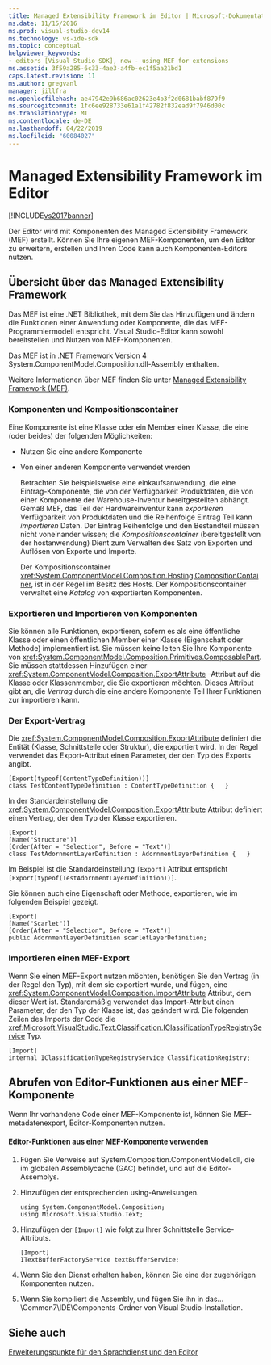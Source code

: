 ```yaml
---
title: Managed Extensibility Framework im Editor | Microsoft-Dokumentation
ms.date: 11/15/2016
ms.prod: visual-studio-dev14
ms.technology: vs-ide-sdk
ms.topic: conceptual
helpviewer_keywords:
- editors [Visual Studio SDK], new - using MEF for extensions
ms.assetid: 3f59a285-6c33-4ae3-a4fb-ec1f5aa21bd1
caps.latest.revision: 11
ms.author: gregvanl
manager: jillfra
ms.openlocfilehash: ae47942e9b686ac02623e4b3f2d0681babf879f9
ms.sourcegitcommit: 1fc6ee928733e61a1f42782f832ead9f7946d00c
ms.translationtype: MT
ms.contentlocale: de-DE
ms.lasthandoff: 04/22/2019
ms.locfileid: "60084027"
---
```

# <a name="managed-extensibility-framework-in-the-editor"></a>Managed Extensibility Framework im Editor
[!INCLUDE[vs2017banner](../includes/vs2017banner.md)]

Der Editor wird mit Komponenten des Managed Extensibility Framework (MEF) erstellt. Können Sie Ihre eigenen MEF-Komponenten, um den Editor zu erweitern, erstellen und Ihren Code kann auch Komponenten-Editors nutzen.  
  
## <a name="overview-of-the-managed-extensibility-framework"></a>Übersicht über das Managed Extensibility Framework  
 Das MEF ist eine .NET Bibliothek, mit dem Sie das Hinzufügen und ändern die Funktionen einer Anwendung oder Komponente, die das MEF-Programmiermodell entspricht. Visual Studio-Editor kann sowohl bereitstellen und Nutzen von MEF-Komponenten.  
  
 Das MEF ist in .NET Framework Version 4 System.ComponentModel.Composition.dll-Assembly enthalten.  
  
 Weitere Informationen über MEF finden Sie unter [Managed Extensibility Framework (MEF)](http://msdn.microsoft.com/library/6c61b4ec-c6df-4651-80f1-4854f8b14dde).  
  
### <a name="component-parts-and-composition-containers"></a>Komponenten und Kompositionscontainer  
 Eine Komponente ist eine Klasse oder ein Member einer Klasse, die eine (oder beides) der folgenden Möglichkeiten:  
  
- Nutzen Sie eine andere Komponente  
  
- Von einer anderen Komponente verwendet werden  
  
  Betrachten Sie beispielsweise eine einkaufsanwendung, die eine Eintrag-Komponente, die von der Verfügbarkeit Produktdaten, die von einer Komponente der Warehouse-Inventur bereitgestellten abhängt. Gemäß MEF, das Teil der Hardwareinventur kann *exportieren* Verfügbarkeit von Produktdaten und die Reihenfolge Eintrag Teil kann *importieren* Daten. Der Eintrag Reihenfolge und den Bestandteil müssen nicht voneinander wissen; die *Kompositionscontainer* (bereitgestellt von der hostanwendung) Dient zum Verwalten des Satz von Exporten und Auflösen von Exporte und Importe.  
  
  Der Kompositionscontainer <xref:System.ComponentModel.Composition.Hosting.CompositionContainer>, ist in der Regel im Besitz des Hosts. Der Kompositionscontainer verwaltet eine *Katalog* von exportierten Komponenten.  
  
### <a name="exporting-and-importing-component-parts"></a>Exportieren und Importieren von Komponenten  
 Sie können alle Funktionen, exportieren, sofern es als eine öffentliche Klasse oder einen öffentlichen Member einer Klasse (Eigenschaft oder Methode) implementiert ist. Sie müssen keine leiten Sie Ihre Komponente von <xref:System.ComponentModel.Composition.Primitives.ComposablePart>. Sie müssen stattdessen Hinzufügen einer <xref:System.ComponentModel.Composition.ExportAttribute> -Attribut auf die Klasse oder Klassenmember, die Sie exportieren möchten. Dieses Attribut gibt an, die *Vertrag* durch die eine andere Komponente Teil Ihrer Funktionen zur importieren kann.  
  
### <a name="the-export-contract"></a>Der Export-Vertrag  
 Die <xref:System.ComponentModel.Composition.ExportAttribute> definiert die Entität (Klasse, Schnittstelle oder Struktur), die exportiert wird. In der Regel verwendet das Export-Attribut einen Parameter, der den Typ des Exports angibt.  
  
```  
[Export(typeof(ContentTypeDefinition))]  
class TestContentTypeDefinition : ContentTypeDefinition {   }  
```  
  
 In der Standardeinstellung die <xref:System.ComponentModel.Composition.ExportAttribute> Attribut definiert einen Vertrag, der den Typ der Klasse exportieren.  
  
```  
[Export]  
[Name("Structure")]  
[Order(After = "Selection", Before = "Text")]  
class TestAdornmentLayerDefinition : AdornmentLayerDefinition {   }  
```  
  
 Im Beispiel ist die Standardeinstellung `[Export]` Attribut entspricht `[Export(typeof(TestAdornmentLayerDefinition))]`.  
  
 Sie können auch eine Eigenschaft oder Methode, exportieren, wie im folgenden Beispiel gezeigt.  
  
```  
[Export]  
[Name("Scarlet")]  
[Order(After = "Selection", Before = "Text")]  
public AdornmentLayerDefinition scarletLayerDefinition;  
```  
  
### <a name="importing-a-mef-export"></a>Importieren einen MEF-Export  
 Wenn Sie einen MEF-Export nutzen möchten, benötigen Sie den Vertrag (in der Regel den Typ), mit dem sie exportiert wurde, und fügen, eine <xref:System.ComponentModel.Composition.ImportAttribute> Attribut, dem dieser Wert ist. Standardmäßig verwendet das Import-Attribut einen Parameter, der den Typ der Klasse ist, das geändert wird. Die folgenden Zeilen des Imports der Code die <xref:Microsoft.VisualStudio.Text.Classification.IClassificationTypeRegistryService> Typ.  
  
```  
[Import]  
internal IClassificationTypeRegistryService ClassificationRegistry;  
```  
  
## <a name="getting-editor-functionality-from-a-mef-component-part"></a>Abrufen von Editor-Funktionen aus einer MEF-Komponente  
 Wenn Ihr vorhandene Code einer MEF-Komponente ist, können Sie MEF-metadatenexport, Editor-Komponenten nutzen.  
  
#### <a name="to-consume-editor-functionality-from-a-mef-component-part"></a>Editor-Funktionen aus einer MEF-Komponente verwenden  
  
1. Fügen Sie Verweise auf System.Composition.ComponentModel.dll, die im globalen Assemblycache (GAC) befindet, und auf die Editor-Assemblys.  
  
2. Hinzufügen der entsprechenden using-Anweisungen.  
  
    ```  
    using System.ComponentModel.Composition;  
    using Microsoft.VisualStudio.Text;  
    ```  
  
3. Hinzufügen der `[Import]` wie folgt zu Ihrer Schnittstelle Service-Attributs.  
  
    ```  
    [Import]  
    ITextBufferFactoryService textBufferService;  
    ```  
  
4. Wenn Sie den Dienst erhalten haben, können Sie eine der zugehörigen Komponenten nutzen.  
  
5. Wenn Sie kompiliert die Assembly, und fügen Sie ihn in das... \Common7\IDE\Components\-Ordner von Visual Studio-Installation.  
  
## <a name="see-also"></a>Siehe auch  
 [Erweiterungspunkte für den Sprachdienst und den Editor](../extensibility/language-service-and-editor-extension-points.md)
